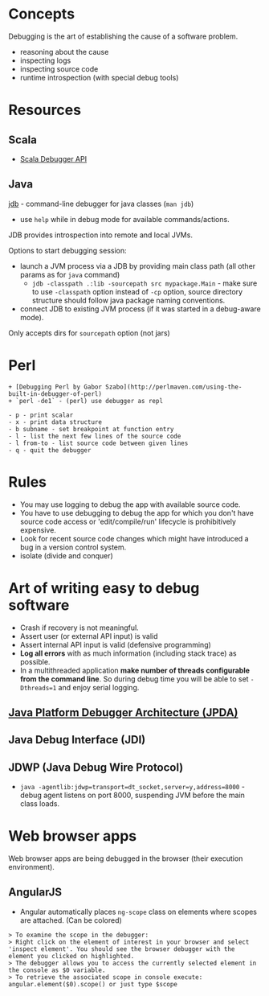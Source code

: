 # Concepts
Debugging is the art of establishing the cause of a software problem.
- reasoning about the cause
- inspecting logs
- inspecting source code
- runtime introspection (with special debug tools)

# Resources

## Scala
- [Scala Debugger API](http://scala-debugger.org/)

## Java

[jdb](http://docs.oracle.com/javase/8/docs/technotes/tools/unix/jdb.html) - command-line debugger for java classes (`man jdb`)
- use `help` while in debug mode for available commands/actions.

JDB provides introspection into remote and local JVMs.

Options to start debugging session:
- launch a JVM process via a JDB by providing main class path (all other params as for `java` command)
    + `jdb -classpath .:lib -sourcepath src mypackage.Main` - make sure to use `-classpath` option instead of `-cp` option, source directory structure should follow java package naming conventions.
- connect JDB to existing JVM process (if it was started in a debug-aware mode).

Only accepts dirs for `sourcepath` option (not jars)

# Perl

    + [Debugging Perl by Gabor Szabo](http://perlmaven.com/using-the-built-in-debugger-of-perl)
    + `perl -de1` - (perl) use debugger as repl
```
- p - print scalar
- x - print data structure
- b subname - set breakpoint at function entry
- l - list the next few lines of the source code
- l from-to - list source code between given lines
- q - quit the debugger
```

# Rules
- You may use logging to debug the app with available source code.
- You have to use debugging to debug the app for which you don't have source code access or 'edit/compile/run' lifecycle is prohibitively expensive.
- Look for recent source code changes which might have introduced a bug in a version control system.
- isolate (divide and conquer)

# Art of writing easy to debug software
- Crash if recovery is not meaningful.
- Assert user (or external API input) is valid
- Assert internal API input is valid (defensive programming)
- **Log all errors** with as much information (including stack trace) as possible.
- In a multithreaded application **make number of threads configurable from the command line**. So during debug time you will be able to set `-Dthreads=1` and enjoy serial logging.

## [Java Platform Debugger Architecture (JPDA)](http://docs.oracle.com/javase/8/docs/technotes/guides/jpda/index.html)

## Java Debug Interface (JDI)

## JDWP (Java Debug Wire Protocol)
- `java -agentlib:jdwp=transport=dt_socket,server=y,address=8000` - debug agent listens on port 8000, suspending JVM before the main class loads.

# Web browser apps
Web browser apps are being debugged in the browser (their execution environment).

## AngularJS
- Angular automatically places `ng-scope` class on elements where scopes are attached. (Can be colored)

```
> To examine the scope in the debugger:
> Right click on the element of interest in your browser and select 'inspect element'. You should see the browser debugger with the element you clicked on highlighted.
> The debugger allows you to access the currently selected element in the console as $0 variable.
> To retrieve the associated scope in console execute: angular.element($0).scope() or just type $scope
```
